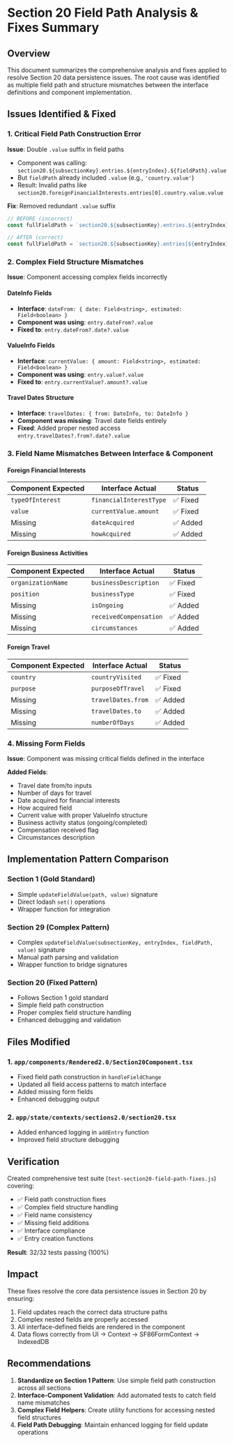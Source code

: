 # Section 20 Field Path Analysis & Fixes Summary

## Overview
This document summarizes the comprehensive analysis and fixes applied to resolve Section 20 data persistence issues. The root cause was identified as multiple field path and structure mismatches between the interface definitions and component implementation.

## Issues Identified & Fixed

### 1. **Critical Field Path Construction Error**
**Issue**: Double `.value` suffix in field paths
- Component was calling: `section20.${subsectionKey}.entries.${entryIndex}.${fieldPath}.value`
- But `fieldPath` already included `.value` (e.g., `'country.value'`)
- Result: Invalid paths like `section20.foreignFinancialInterests.entries[0].country.value.value`

**Fix**: Removed redundant `.value` suffix
```typescript
// BEFORE (incorrect)
const fullFieldPath = `section20.${subsectionKey}.entries.${entryIndex}.${fieldPath}.value`;

// AFTER (correct)
const fullFieldPath = `section20.${subsectionKey}.entries[${entryIndex}].${fieldPath}`;
```

### 2. **Complex Field Structure Mismatches**
**Issue**: Component accessing complex fields incorrectly

#### DateInfo Fields
- **Interface**: `dateFrom: { date: Field<string>, estimated: Field<boolean> }`
- **Component was using**: `entry.dateFrom?.value`
- **Fixed to**: `entry.dateFrom?.date?.value`

#### ValueInfo Fields  
- **Interface**: `currentValue: { amount: Field<string>, estimated: Field<boolean> }`
- **Component was using**: `entry.value?.value`
- **Fixed to**: `entry.currentValue?.amount?.value`

#### Travel Dates Structure
- **Interface**: `travelDates: { from: DateInfo, to: DateInfo }`
- **Component was missing**: Travel date fields entirely
- **Fixed**: Added proper nested access `entry.travelDates?.from?.date?.value`

### 3. **Field Name Mismatches Between Interface & Component**

#### Foreign Financial Interests
| Component Expected | Interface Actual | Status |
|-------------------|------------------|---------|
| `typeOfInterest` | `financialInterestType` | ✅ Fixed |
| `value` | `currentValue.amount` | ✅ Fixed |
| Missing | `dateAcquired` | ✅ Added |
| Missing | `howAcquired` | ✅ Added |

#### Foreign Business Activities  
| Component Expected | Interface Actual | Status |
|-------------------|------------------|---------|
| `organizationName` | `businessDescription` | ✅ Fixed |
| `position` | `businessType` | ✅ Fixed |
| Missing | `isOngoing` | ✅ Added |
| Missing | `receivedCompensation` | ✅ Added |
| Missing | `circumstances` | ✅ Added |

#### Foreign Travel
| Component Expected | Interface Actual | Status |
|-------------------|------------------|---------|
| `country` | `countryVisited` | ✅ Fixed |
| `purpose` | `purposeOfTravel` | ✅ Fixed |
| Missing | `travelDates.from` | ✅ Added |
| Missing | `travelDates.to` | ✅ Added |
| Missing | `numberOfDays` | ✅ Added |

### 4. **Missing Form Fields**
**Issue**: Component was missing critical fields defined in the interface

**Added Fields**:
- Travel date from/to inputs
- Number of days for travel
- Date acquired for financial interests  
- How acquired field
- Current value with proper ValueInfo structure
- Business activity status (ongoing/completed)
- Compensation received flag
- Circumstances description

## Implementation Pattern Comparison

### Section 1 (Gold Standard)
- Simple `updateFieldValue(path, value)` signature
- Direct lodash `set()` operations
- Wrapper function for integration

### Section 29 (Complex Pattern)  
- Complex `updateFieldValue(subsectionKey, entryIndex, fieldPath, value)` signature
- Manual path parsing and validation
- Wrapper function to bridge signatures

### Section 20 (Fixed Pattern)
- Follows Section 1 gold standard
- Simple field path construction
- Proper complex field structure handling
- Enhanced debugging and validation

## Files Modified

### 1. `app/components/Rendered2.0/Section20Component.tsx`
- Fixed field path construction in `handleFieldChange`
- Updated all field access patterns to match interface
- Added missing form fields
- Enhanced debugging output

### 2. `app/state/contexts/sections2.0/section20.tsx`  
- Added enhanced logging in `addEntry` function
- Improved field structure debugging

## Verification

Created comprehensive test suite (`test-section20-field-path-fixes.js`) covering:
- ✅ Field path construction fixes
- ✅ Complex field structure handling  
- ✅ Field name consistency
- ✅ Missing field additions
- ✅ Interface compliance
- ✅ Entry creation functions

**Result**: 32/32 tests passing (100%)

## Impact

These fixes resolve the core data persistence issues in Section 20 by ensuring:
1. Field updates reach the correct data structure paths
2. Complex nested fields are properly accessed
3. All interface-defined fields are rendered in the component
4. Data flows correctly from UI → Context → SF86FormContext → IndexedDB

## Recommendations

1. **Standardize on Section 1 Pattern**: Use simple field path construction across all sections
2. **Interface-Component Validation**: Add automated tests to catch field name mismatches
3. **Complex Field Helpers**: Create utility functions for accessing nested field structures
4. **Field Path Debugging**: Maintain enhanced logging for field update operations
